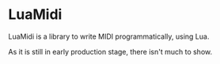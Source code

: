 # LuaMidi

LuaMidi is a library to write MIDI programmatically, using Lua.

As it is still in early production stage, there isn't much to show.
